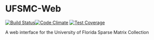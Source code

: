 # UFSMC-Web

[![Build Status](https://semaphoreci.com/api/v1/projects/dd7f6607-fba7-4700-a20b-5ef8c47b193b/572006/shields_badge.svg)](https://semaphoreci.com/scottkolo/ufsmc-web)[![Code Climate](https://codeclimate.com/github/ScottKolo/UFSMC-Web/badges/gpa.svg)](https://codeclimate.com/github/ScottKolo/UFSMC-Web) [![Test Coverage](https://codeclimate.com/github/ScottKolo/UFSMC-Web/badges/coverage.svg)](https://codeclimate.com/github/ScottKolo/UFSMC-Web/coverage)

A web interface for the University of Florida Sparse Matrix Collection
